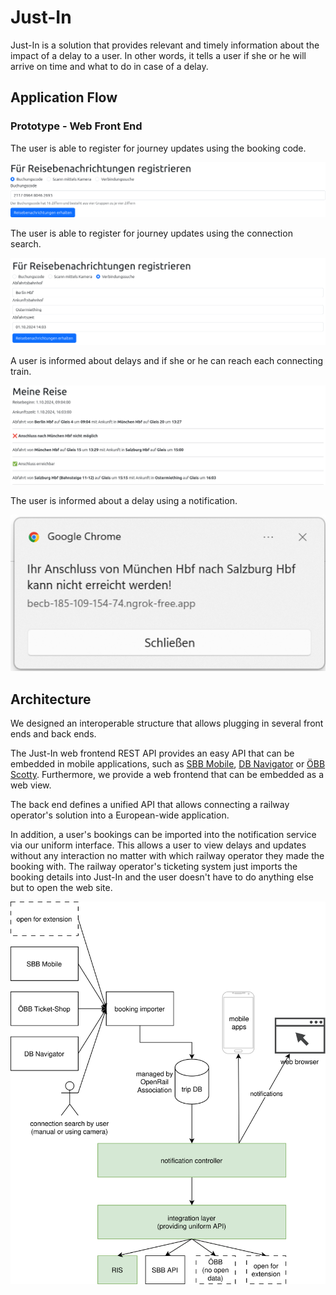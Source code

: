 # Just-In

Just-In is a solution that provides relevant and timely information about the impact of a delay to a user.
In other words, it tells a user if she or he will arrive on time and what to do in case of a delay.

## Application Flow

### Prototype - Web Front End

The user is able to register for journey updates using the booking code.

![Form for registering for updates using the booking code](documentation/registrationBookingCode.png)

The user is able to register for journey updates using the connection search.

![Form for registering for updates using the booking search](documentation/registrationConnectionSearch.png)

A user is informed about delays and if she or he can reach each connecting train.

![View providing updates to the user](documentation/connectionView.png)

The user is informed about a delay using a notification.

![Notification informing about delay](documentation/notification.png)

## Architecture

We designed an interoperable structure that allows plugging in several front ends and back ends.

The Just-In web frontend REST API provides an easy API that can be embedded in mobile applications, such as [SBB Mobile](https://www.sbb.ch/en/travel-information/apps/sbb-mobile.html), [DB Navigator](https://www.bahn.de/service/mobile/db-navigator) or [ÖBB Scotty](https://www.oebb.at/de/fahrplan/fahrplanauskunft/scottymobil).
Furthermore, we provide a web frontend that can be embedded as a web view.

The back end defines a unified API that allows connecting a railway operator's solution into a European-wide application.

In addition, a user's bookings can be imported into the notification service via our uniform interface. This allows a user to view delays and updates without any interaction no matter with which railway operator they made the booking with.
The railway operator's ticketing system just imports the booking details into Just-In and the user doesn't have to do anything else but to open the web site.

![Sketch of the architecture](documentation/architecture.svg)

